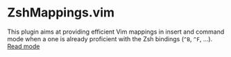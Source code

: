 # ZshMappings.vim

This plugin aims at providing efficient Vim mappings in insert and command mode
when a one is already proficient with the Zsh bindings (`^B`, `^F`, ...). [Read
mode](./doc/zsh.vim.txt)
